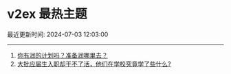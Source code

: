 # v2ex 最热主题

最近更新时间: 2024-07-03 12:03:00

--- 
1. [你有润的计划吗？准备润哪里去？](https://www.v2ex.com/t/1054411) 
2. [大批应届生入职却干不了活，他们在学校究竟学了些什么?](https://www.v2ex.com/t/1054421) 
